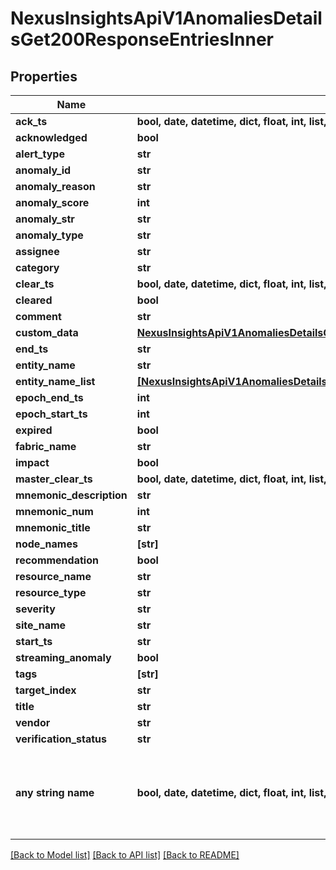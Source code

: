 # NexusInsightsApiV1AnomaliesDetailsGet200ResponseEntriesInner


## Properties
Name | Type | Description | Notes
------------ | ------------- | ------------- | -------------
**ack_ts** | **bool, date, datetime, dict, float, int, list, str, none_type** |  | [optional] 
**acknowledged** | **bool** |  | [optional] 
**alert_type** | **str** |  | [optional] 
**anomaly_id** | **str** |  | [optional] 
**anomaly_reason** | **str** |  | [optional] 
**anomaly_score** | **int** |  | [optional] 
**anomaly_str** | **str** |  | [optional] 
**anomaly_type** | **str** |  | [optional] 
**assignee** | **str** |  | [optional] 
**category** | **str** |  | [optional] 
**clear_ts** | **bool, date, datetime, dict, float, int, list, str, none_type** |  | [optional] 
**cleared** | **bool** |  | [optional] 
**comment** | **str** |  | [optional] 
**custom_data** | [**NexusInsightsApiV1AnomaliesDetailsGet200ResponseEntriesInnerCustomData**](NexusInsightsApiV1AnomaliesDetailsGet200ResponseEntriesInnerCustomData.md) |  | [optional] 
**end_ts** | **str** |  | [optional] 
**entity_name** | **str** |  | [optional] 
**entity_name_list** | [**[NexusInsightsApiV1AnomaliesDetailsGet200ResponseEntriesInnerEntityNameListInner]**](NexusInsightsApiV1AnomaliesDetailsGet200ResponseEntriesInnerEntityNameListInner.md) |  | [optional] 
**epoch_end_ts** | **int** |  | [optional] 
**epoch_start_ts** | **int** |  | [optional] 
**expired** | **bool** |  | [optional] 
**fabric_name** | **str** |  | [optional] 
**impact** | **bool** |  | [optional] 
**master_clear_ts** | **bool, date, datetime, dict, float, int, list, str, none_type** |  | [optional] 
**mnemonic_description** | **str** |  | [optional] 
**mnemonic_num** | **int** |  | [optional] 
**mnemonic_title** | **str** |  | [optional] 
**node_names** | **[str]** |  | [optional] 
**recommendation** | **bool** |  | [optional] 
**resource_name** | **str** |  | [optional] 
**resource_type** | **str** |  | [optional] 
**severity** | **str** |  | [optional] 
**site_name** | **str** |  | [optional] 
**start_ts** | **str** |  | [optional] 
**streaming_anomaly** | **bool** |  | [optional] 
**tags** | **[str]** |  | [optional] 
**target_index** | **str** |  | [optional] 
**title** | **str** |  | [optional] 
**vendor** | **str** |  | [optional] 
**verification_status** | **str** |  | [optional] 
**any string name** | **bool, date, datetime, dict, float, int, list, str, none_type** | any string name can be used but the value must be the correct type | [optional]

[[Back to Model list]](../README.md#documentation-for-models) [[Back to API list]](../README.md#documentation-for-api-endpoints) [[Back to README]](../README.md)


